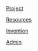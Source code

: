 
[Project](Index-Project)

[Resources](Index-Resources)

[Invention](Index-Invention)

[Admin](Index-Admin)
